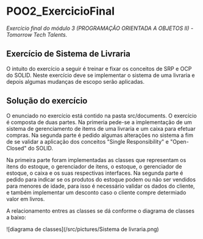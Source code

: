 # POO2_ExercicioFinal
*Exercício final do módulo 3 (PROGRAMAÇÃO ORIENTADA A OBJETOS II) - Tomorrow Tech Talents.*

## Exercício de Sistema de Livraria
O intuito do exercício a seguir é treinar e fixar os conceitos de SRP e OCP do SOLID.
Neste exercício deve se implementar o sistema de uma livraria e depois algumas mudanças de escopo serão aplicadas.

## Solução do exercício
O enunciado no exercício está contido na pasta src/documents. O exercício é composta de duas partes. Na primeria pede-se a implementação de um sistema de gerenciamento de items de uma livraria e um caixa para efetuar compras. Na segunda parte é pedido algumas alterações no sistema a fim de se validar a aplicação dos conceitos "Single Responsibility" e "Open-Closed" do SOLID. 

Na primeira parte foram implementadas as classes que representam os itens do estoque, o gerenciador de itens, o estoque, o gerenciador de estoque, o caixa e os suas respectivas interfaces. Na segunda parte é pedido para indicar se os produtos do estoque podem ou não ser vendidos para menores de idade, para isso é necessário validar os dados do cliente, e também implementar um desconto caso o cliente compre determiado valor em livros.

A relacionamento entres as classes se dá conforme o diagrama de classes a baixo: 

![diagrama de classes](/src/pictures/Sistema de livraria.png)
